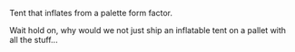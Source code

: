 Tent that inflates from a palette form factor. 

Wait hold on, why would we not just ship an inflatable tent on a pallet with all the stuff...